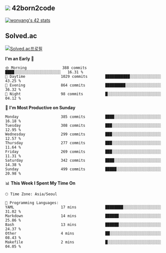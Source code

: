 
## <img src="https://img.shields.io/badge/-000000?style=flat&logo=42&logoColor=white"> 42born2code
[![wonyang's 42 stats](https://badge42.vercel.app/api/v2/cl5nhe5b6007809kydha7ht42/stats?cursusId=21&coalitionId=88)](https://profile.intra.42.fr/users/wonyang)

## Solved.ac
[![Solved.ac프로필](http://mazassumnida.wtf/api/v2/generate_badge?boj=bennyws)](https://solved.ac/bennyws)

<!--START_SECTION:waka-->
**I'm an Early 🐤** 

```text
🌞 Morning                388 commits         ████░░░░░░░░░░░░░░░░░░░░░   16.31 % 
🌆 Daytime                1029 commits        ███████████░░░░░░░░░░░░░░   43.25 % 
🌃 Evening                864 commits         █████████░░░░░░░░░░░░░░░░   36.32 % 
🌙 Night                  98 commits          █░░░░░░░░░░░░░░░░░░░░░░░░   04.12 % 
```
📅 **I'm Most Productive on Sunday** 

```text
Monday                   385 commits         ████░░░░░░░░░░░░░░░░░░░░░   16.18 % 
Tuesday                  308 commits         ███░░░░░░░░░░░░░░░░░░░░░░   12.95 % 
Wednesday                299 commits         ███░░░░░░░░░░░░░░░░░░░░░░   12.57 % 
Thursday                 277 commits         ███░░░░░░░░░░░░░░░░░░░░░░   11.64 % 
Friday                   269 commits         ███░░░░░░░░░░░░░░░░░░░░░░   11.31 % 
Saturday                 342 commits         ████░░░░░░░░░░░░░░░░░░░░░   14.38 % 
Sunday                   499 commits         █████░░░░░░░░░░░░░░░░░░░░   20.98 % 
```


📊 **This Week I Spent My Time On** 

```text
🕑︎ Time Zone: Asia/Seoul

💬 Programming Languages: 
YAML                     17 mins             ████████░░░░░░░░░░░░░░░░░   31.02 % 
Markdown                 14 mins             ██████░░░░░░░░░░░░░░░░░░░   25.86 % 
Bash                     13 mins             ██████░░░░░░░░░░░░░░░░░░░   24.37 % 
Other                    4 mins              ██░░░░░░░░░░░░░░░░░░░░░░░   08.43 % 
Makefile                 2 mins              █░░░░░░░░░░░░░░░░░░░░░░░░   04.05 % 
```


<!--END_SECTION:waka-->
